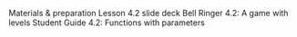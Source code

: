 Materials & preparation
Lesson 4.2 slide deck
Bell Ringer 4.2: A game with levels
Student Guide 4.2: Functions with parameters

